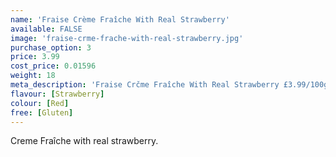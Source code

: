 ```yaml
---
name: 'Fraise Crème Fraîche With Real Strawberry'
available: FALSE
image: 'fraise-crme-frache-with-real-strawberry.jpg'
purchase_option: 3
price: 3.99
cost_price: 0.01596
weight: 18
meta_description: 'Fraise Crčme Fraîche With Real Strawberry £3.99/100g. Traditional sweets and more at Humbugs Confectionery Store. Specialists in satisfying your sweet tooth!'
flavour: [Strawberry]
colour: [Red]
free: [Gluten]
---
```

Creme Fraîche with real strawberry.